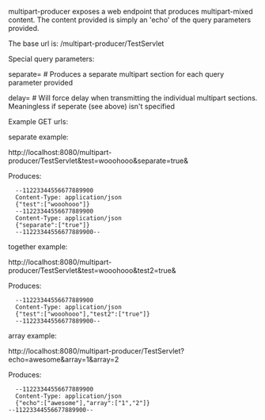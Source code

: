 

multipart-producer exposes a web endpoint that produces multipart-mixed content.  The content provided is simply an 'echo' of the query parameters provided.

The base url is:
/multipart-producer/TestServlet

Special query parameters:

separate=<anything really> # Produces a separate multipart section for each query parameter provided

delay=<integer value representing milliseconds> # Will force delay when transmitting the individual multipart sections.  Meaningless if seperate (see above) isn't specified


Example GET urls:

separate example:

http://localhost:8080/multipart-producer/TestServlet&test=wooohooo&separate=true&

  Produces:
```  
  --11223344556677889900
  Content-Type: application/json
  {"test":["wooohooo"]}
  --11223344556677889900
  Content-Type: application/json
  {"separate":["true"]}
  --11223344556677889900--
```

together example:

http://localhost:8080/multipart-producer/TestServlet&test=wooohooo&test2=true&

  Produces:
```
  --11223344556677889900
  Content-Type: application/json
  {"test":["wooohooo"],"test2":["true"]}
  --11223344556677889900--
```

array example:

http://localhost:8080/multipart-producer/TestServlet?echo=awesome&array=1&array=2

  Produces:
```
  --11223344556677889900
  Content-Type: application/json
  {"echo":["awesome"],"array":["1","2"]}
--11223344556677889900--
```
